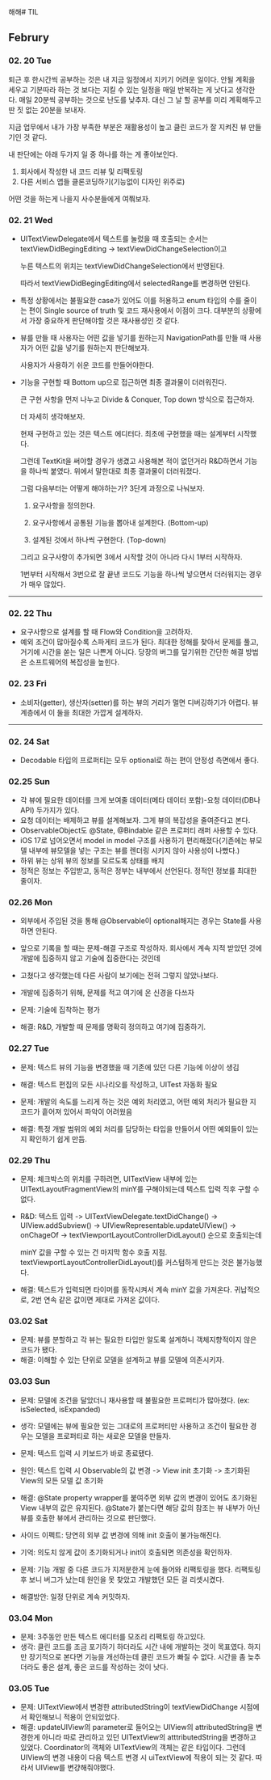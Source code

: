 해해# TIL 

## Februry 

### 02. 20 Tue 

퇴근 후 한시간씩 공부하는 것은 내 지금 일정에서 지키기 어려운 일이다.
안될 계획을 세우고 기분따라 하는 것 보다는 지킬 수 있는 일정을 매일 반복하는 게 낫다고 생각한다. 
매일 20분씩 공부하는 것으로 난도를 낮추자.
대신 그 날 할 공부를 미리 계획해두고 
딴 짓 없는 20분을 보내자. 

지금 업무에서 내가 가장 부족한 부분은 
재활용성이 높고 클린 코드가 잘 지켜진 뷰 만들기인 것 같다. 

내 판단에는 아래 두가지 일 중 하나를 하는 게 좋아보인다. 

1. 회사에서 작성한 내 코드 리뷰 및 리팩토링
2. 다른 서비스 앱들 클론코딩하기(기능없이 디자인 위주로)

어떤 것을 하는게 나을지 사수분들에게 여쭤보자. 

### 02. 21 Wed 

* UITextViewDelegate에서 텍스트를 눌렀을 때 호출되는 순서는 
  textViewDidBegingEditing -> textViewDidChangeSelection이고 

  누른 텍스트의 위치는 textViewDidChangeSelection에서 반영된다.

  따라서 textViewDidBegingEditing에서 selectedRange를 변경하면 안된다. 

* 특정 상황에서는 불필요한 case가 있어도 
  이를 허용하고 
  enum 타입의 수를 줄이는 편이 
  Single source of truth 및 코드 재사용에서 이점이 크다. 
  대부분의 상황에서 가장 중요하게 판단해야할 것은 재사용성인 것 같다. 


* 뷰를 만들 때 사용자는 어떤 값을 넣기를 원하는지 
  NavigationPath를 만들 때 사용자가 어떤 값을 넣기를 원하는지 판단해보자.

  사용자가 사용하기 쉬운 코드를 만들어야한다. 
 

* 기능을 구현할 때 Bottom up으로 접근하면 최종 결과물이 더러워진다. 

  큰 구현 사항을 먼저 나누고 Divide & Conquer, Top down 방식으로 접근하자. 

  더 자세히 생각해보자.

  현재 구현하고 있는 것은 텍스트 에디터다. 최초에 구현했을 때는 설계부터 시작했다. 

  그런데 TextKit을 써야할 경우가 생겼고 사용해본 적이 없던거라 R&D하면서 기능을 하나씩 붙였다. 위에서 말한대로 최종 결과물이 더러워졌다.

  그럼 다음부터는 어떻게 해야하는가? 3단게 과정으로 나눠보자. 

  1. 요구사항을 정의한다.

  2. 요구사항에서 공통된 기능을 뽑아내 설계한다. (Bottom-up)

  3. 설계된 것에서 하나씩 구현한다. (Top-down)

  그리고 요구사항이 추가되면 3에서 시작할 것이 아니라 다시 1부터 시작하자. 

  1번부터 시작해서 3번으로 잘 끝낸 코드도 기능을 하나씩 넣으면서 더러워지는 경우가 매우 많았다. 

--- 
### 02. 22 Thu 

* 요구사항으로 설계를 할 때 Flow와 Condition을 고려하자.
* 예외 조건이 많아질수록 스파게티 코드가 된다. 최대한 정해를 찾아서 문제를 풀고, 거기에 시간을 쏟는 일은 나쁜게 아니다. 당장의 버그를 덮기위한 간단한 해결 방법은 소프트웨어의 복잡성을 높힌다. 

### 02. 23 Fri 

* 소비자(getter), 생산자(setter)를 하는 뷰의 거리가 멀면 디버깅하기가 어렵다. 뷰 계층에서 이 둘을 최대한 가깝게 설계하자. 

--- 

### 02. 24 Sat 

* Decodable 타입의 프로퍼티는 모두 optional로 하는 편이 안정성 측면에서 좋다. 

### 02.25 Sun 

* 각 뷰에 필요한 데이터를 크게 보여줄 데이터(메타 데이터 포함)-요청 데이터(DB나 API) 두가지가 있다.
* 요청 데이터는 배제하고 뷰를 설계해보자. 그게 뷰의 복잡성을 줄여준다고 본다.
* ObservableObject도 @State, @Bindable 같은 프로퍼티 래퍼 사용할 수 있다.
* iOS 17로 넘어오면서 model in model 구조를 사용하기 편리해졌다(기존에는 뷰모델 내부에 뷰모델을 넣는 구조는 뷰를 렌더링 시키지 않아 사용성이 나빴다.)
* 하위 뷰는 상위 뷰의 정보를 모르도록 상태를 배치
* 정적은 정보는 주입받고, 동적은 정부는 내부에서 선언된다. 정적인 정보를 최대한 줄이자.

### 02.26 Mon 

* 외부에서 주입된 것을 통해 @Observable이 optional해지는 경우는 State를 사용하면 안된다.
* 앞으로 기록을 할 때는 문제-해결 구조로 작성하자. 회사에서 계속 지적 받았던 것에 개발에 집중하지 않고 기술에 집중한다는 것인데
* 고쳤다고 생각했는데 다른 사람이 보기에는 전혀 그렇지 않았나보다.
* 개발에 집중하기 위해, 문제를 적고 여기에 온 신경을 다쓰자

* 문제: 기술에 집착하는 평가
* 해결: R&D, 개발할 때 문제를 명확히 정의하고 여기에 집중하기.

### 02.27 Tue 

* 문제: 텍스트 뷰의 기능을 변경했을 때 기존에 있던 다른 기능에 이상이 생김
* 해결: 텍스트 편집의 모든 시나리오를 작성하고, UITest 자동화 필요


* 문제: 개발의 속도를 느리게 하는 것은 예외 처리였고, 어떤 예외 처리가 필요한 지 코드가 흩어져 있어서 파악이 어려웠음
* 해결: 특정 개발 범위의 예외 처리를 담당하는 타입을 만들어서 어떤 예외들이 있는지 확인하기 쉽게 만듬. 

### 02.29 Thu 

* 문제: 체크박스의 위치를 구하려면, UITextView 내부에 있는 UITextLayoutFragmentView의 minY를 구해야되는데 텍스트 입력 직후 구할 수 없다.
* R&D: 텍스트 입력 -> UITextViewDelegate.textDidChange() -> UIView.addSubview() -> UIViewRepresentable.updateUIView() -> onChageOf -> textViewportLayoutControllerDidLayout() 순으로 호출되는데

  minY 값을 구할 수 있는 건 마지막 함수 호출 지점.
  textViewportLayoutControllerDidLayout()를 커스텀하게 만드는 것은 불가능했다.
* 해결: 텍스트가 입력되면 타이머를 동작시켜서 계속 minY 값을 가져온다. 귀납적으로, 2번 연속 같은 값이면 제대로 가져온 값이다.

### 03.02 Sat

* 문제: 뷰를 분할하고 각 뷰는 필요한 타입만 알도록 설계하니 객체지향적이지 않은 코드가 됐다.
* 해결: 이해할 수 있는 단위로 모델을 설계하고 뷰를 모델에 의존시키자. 

### 03.03 Sun

* 문제: 모델에 조건을 달았더니 재사용할 때 불필요한 프로퍼티가 많아졌다. (ex: isSelected, isExpanded)
* 생각: 모델에는 뷰에 필요한 있는 그대로의 프로퍼티만 사용하고 조건이 필요한 경우는 모델을 프로퍼티로 하는 새로운 모델을 만들자.


* 문제: 텍스트 입력 시 키보드가 바로 종료됐다.
* 원인: 텍스트 입력 시 Observable의 값 변경 -> View init 초기화 -> 초기화된 View의 모든 모델 값 초기화
* 해결: @State property wrapper를 붙여주면 외부 값의 변경이 있어도 초기화된 View 내부의 값은 유지된다. @State가 붙는다면 해당 값의 참조는 뷰 내부가 아닌 뷰를 호출한 뷰에서 관리하는 것으로 판단했다.
* 사이드 이펙트: 당연히 외부 값 변경에 의해 init 호출이 불가능해진다.
* 기억: 의도치 않게 값이 초기화되거나 init이 호출되면 의존성을 확인하자. 


* 문제: 기능 개발 중 다른 코드가 지저분한게 눈에 들어와 리팩토링을 했다. 리팩토링 후 보니 버그가 났는데 원인을 못 찾았고 개발했던 모든 걸 리셋시켰다.
* 해결방안: 일정 단위로 계속 커밋하자.


### 03.04 Mon 

* 문제: 3주동안 만든 텍스트 에디터를 모조리 리팩토링 하고있다.
* 생각: 클린 코드를 조금 포기하기 하더라도 시간 내에 개발하는 것이 목표였다. 하지만 장기적으로 본다면 기능을 개선하는데 클린 코드가 빠질 수 없다. 시간을 좀 늦추더라도 좋은 설계, 좋은 코드를 작성하는 것이 낫다.


### 03.05 Tue 

* 문제: UITextView에서 변경한 attributedString이 textViewDidChange 시점에서 확인해보니 적용이 안되있었다.
* 해결: updateUIView의 parameter로 들어오는 UIView의 attributedString을 변경한게 아니라 따로 관리하고 있던 UITextView의 atttributedString을 변경하고 있었다.
  Coordinator의 객체와 UITextView의 객체는 같은 타입이다.
  그런데 UIView의 변경 내용이 다음 텍스트 변경 시 uiTextView에 적용이 되는 것 같다.
  따라서 UIView를 변걍해줘야했다. 
